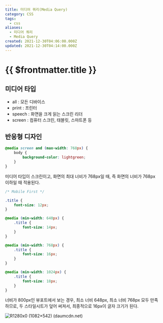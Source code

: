 ```yaml
---
title: 미디어 쿼리(Media Query)
category: CSS
tags:
  - css
aliases:
  - 미디어 쿼리
  - Media Query
created: 2021-12-30T04:06:00.000Z
updated: 2021-12-30T04:14:00.000Z
---
```


# {{ $frontmatter.title }}

## 미디어 타입

- all : 모든 디바이스
- print : 프린터
- speech : 화면을 크게 읽는 스크린 리더
- screen : 컴퓨터 스크린, 태블릿, 스마트폰 등

## 반응형 디자인

```css
@media screen and (max-width: 768px) {
	body {
		background-color: lightgreen;
	}
}
```

미디어 타입이 스크린이고, 화면의 최대 너비가 768px일 때, 즉 화면의 너비가 768px 이하일 때 적용된다.

```css
/* Mobile First */

.title {
	font-size: 12px;
}

@media (min-width: 640px) {
	.title {
		font-size: 14px;
	}
}

@media (min-width: 768px) {
	.title {
		font-size: 16px;
	}
}

@media (min-width: 1024px) {
	.title {
		font-size: 18px;
	}
}
```

너비가 800px인 뷰포트에서 보는 경우, 최소 너비 648px, 최소 너비 768px 모두 만족하므로, 두 스타일시트가 덮어 써져서, 최종적으로 16px이 글자 크기가 된다.

![R1280x0 (1082×542) (daumcdn.net)](https://img1.daumcdn.net/thumb/R1280x0/?scode=mtistory2&fname=https%3A%2F%2Fblog.kakaocdn.net%2Fdn%2FboX5jx%2FbtqFA516i19%2FORps2QBtJekCopYgYObGb0%2Fimg.png)
